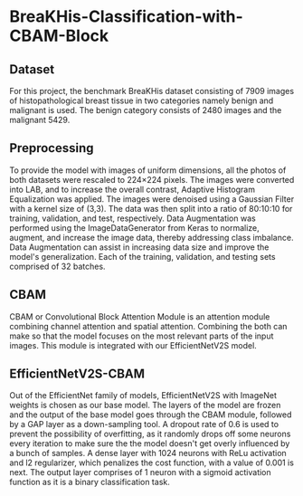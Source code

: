 # BreaKHis-Classification-with-CBAM-Block

## Dataset
For this project, the benchmark BreaKHis dataset consisting of 7909 images of histopathological breast tissue in two categories namely benign and malignant is used. The benign category consists of 2480 images and the malignant 5429. 

## Preprocessing
To provide the model with images of uniform dimensions, all the photos of both datasets were rescaled to 224×224 pixels. The images were converted into LAB, and to increase the overall contrast, Adaptive Histogram Equalization was applied. The images were denoised using a Gaussian Filter with a kernel size of (3,3). The data was then split into a ratio of 80:10:10 for training, validation, and test, respectively. Data Augmentation was performed using the ImageDataGenerator from Keras to normalize, augment, and increase the image data, thereby addressing class imbalance. Data Augmentation can assist in increasing data size and improve the model's generalization. Each of the training, validation, and testing sets comprised of 32 batches.

## CBAM
CBAM or Convolutional Block Attention Module is an attention module combining channel attention and spatial attention. Combining the both can make so that the model focuses on the most relevant parts of the input images. This module is integrated with our EfficientNetV2S model.

## EfficientNetV2S-CBAM
Out of the EfficientNet family of models, EfficientNetV2S with ImageNet weights is chosen as our base model. The layers of the model are frozen and the output of the base model goes through the CBAM module, followed by a GAP layer as a down-sampling tool. A dropout rate of 0.6 is used to prevent the possibility of overfitting, as it randomly drops off some neurons every iteration to make sure the the model doesn't get overly influenced by a bunch of samples. A dense layer with 1024 neurons with ReLu activation and l2 regularizer, which penalizes the cost function, with a value of 0.001 is next. The output layer comprises of 1 neuron with a sigmoid activation function as it is a binary classification task.
